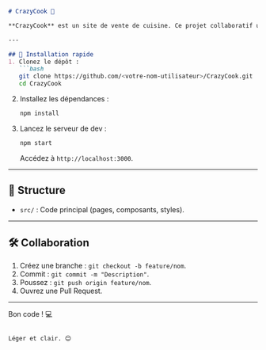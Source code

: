 ```markdown
# CrazyCook 🍳

**CrazyCook** est un site de vente de cuisine. Ce projet collaboratif utilise React, Node.js et MongoDB.

---

## 🚀 Installation rapide
1. Clonez le dépôt :
   ```bash
   git clone https://github.com/<votre-nom-utilisateur>/CrazyCook.git
   cd CrazyCook
   ```
2. Installez les dépendances :
   ```bash
   npm install
   ```
3. Lancez le serveur de dev :
   ```bash
   npm start
   ```
   Accédez à `http://localhost:3000`.

---

## 📂 Structure
- `src/` : Code principal (pages, composants, styles).

---

## 🛠️ Collaboration
1. Créez une branche : `git checkout -b feature/nom`.
2. Commit : `git commit -m "Description"`.
3. Poussez : `git push origin feature/nom`.
4. Ouvrez une Pull Request.

---

Bon code ! 💻
``` 

Léger et clair. 😊
